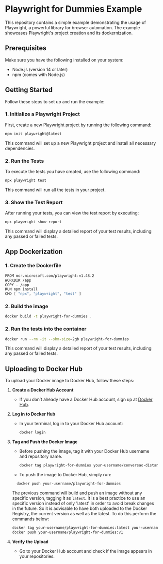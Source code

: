 # Playwright for Dummies Example

This repository contains a simple example demonstrating the usage of Playwright, a powerful library for browser automation. The example showcases Playwright's project creation and its dockernization.

## Prerequisites

Make sure you have the following installed on your system:

- Node.js (version 14 or later)
- npm (comes with Node.js)

## Getting Started

Follow these steps to set up and run the example:

### 1. Initialize a Playwright Project

First, create a new Playwright project by running the following command:

```bash
npm init playwright@latest
```

This command will set up a new Playwright project and install all necessary dependencies.

### 2. Run the Tests
To execute the tests you have created, use the following command:

```bash
npx playwright test
```

This command will run all the tests in your project.

### 3. Show the Test Report
After running your tests, you can view the test report by executing:

```bash
npx playwright show-report
```

This command will display a detailed report of your test results, including any passed or failed tests.

## App Dockerization

### 1. Create the Dockerfile

```bash
FROM mcr.microsoft.com/playwright:v1.48.2
WORKDIR /app
COPY . /app
RUN npm install
CMD [ "npx", "playwright", "test" ]
```
### 2. Build the image

```bash
docker build -t playwright-for-dummies .
```

### 2. Run the tests into the container

```bash
docker run --rm -it --shm-size=2gb playwright-for-dummies
```
This command will display a detailed report of your test results, including any passed or failed tests.

## Uploading to Docker Hub

To upload your Docker image to Docker Hub, follow these steps:

1. **Create a Docker Hub Account**
   - If you don’t already have a Docker Hub account, sign up at [Docker Hub](https://hub.docker.com/).

2. **Log in to Docker Hub**
   - In your terminal, log in to your Docker Hub account:
     ```bash
     docker login
     ```

3. **Tag and Push the Docker Image**
   - Before pushing the image, tag it with your Docker Hub username and repository name.
     ```bash
     docker tag playwright-for-dummies your-username/conversao-distancia
     ```
   - To push the image to Docker Hub, simply run:
   ```bash
     docker push your-username/playwright-for-dummies
     ```
     The previous command will build and push an image without any specific version, tagging it as `latest`.  It is a best practice to use an specific version instead of only 'latest' in order to avoid break changes in the future. So it is advisable to have both uploaded to the Docker Registry, the current version as well as the latest. To do this perform the commands below: 
     ```bash
     docker tag your-username/playwright-for-dummies:latest your-username/playwright-for-dummies:v1
     docker push your-username/playwright-for-dummies:v1
     ```

4. **Verify the Upload**
   - Go to your Docker Hub account and check if the image appears in your repositories.
